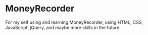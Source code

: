 MoneyRecorder
=============

For my self using and learning MoneyRecorder, using HTML, CSS, JavaScript, jQuery, and maybe more skills in the future.
